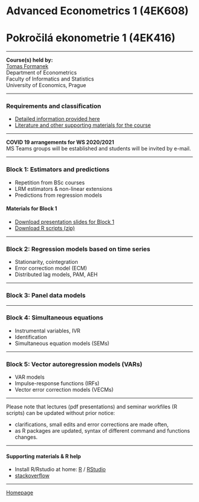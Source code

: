 # Advanced Econometrics 1 (4EK608) 
# Pokročilá ekonometrie 1 (4EK416)

--- 

**Course(s) held by:**  
[Tomas Formanek](https://insis.vse.cz/auth/lide/clovek.pl?id=46723)     
Department of Econometrics   
Faculty of Informatics and Statistics  
University of Economics, Prague  

--- 

### Requirements and classification

+ [Detailed information provided here](./CourseClassification.html)
+ [Literature and other supporting materials for the course](./LiteratureSupport.html)

---

**COVID 19 arrangements for WS 2020/2021**  
MS Teams groups will be established and students will be invited by e-mail.

---

### Block 1: Estimators and predictions

+ Repetition from BSc courses  
+ LRM estimators & non-linear extensions  
+ Predictions from regression models  

#### Materials for Block 1  

+ [Download presentation slides for Block 1](https://github.com/formanektomas/4EK608_4EK416/raw/master/Block1/Block1.pdf)
+ [Download R scripts (zip)](https://github.com/formanektomas/4EK608_4EK416/raw/master/Block1/Block1.zip)
  
---

### Block 2: Regression models based on time series

+ Stationarity, cointegration  
+ Error correction model (ECM)  
+ Distributed lag models, PAM, AEH  

---

### Block 3: Panel data models

---

### Block 4: Simultaneous equations 

+ Instrumental variables, IVR  
+ Identification  
+ Simultaneous equation models (SEMs)  

---

### Block 5: Vector autoregression models (VARs)

+ VAR models
+ Impulse-response functions (IRFs)  
+ Vector error correction models (VECMs)  

---

Please note that lectures (pdf presentations) and seminar workfiles (R scripts) can be updated without prior notice:  
* clarifications, small edits and error corrections are made often,
* as R packages are updated, syntax of different command and functions changes.


---

#### Supporting materials & R help

- Install R/Rstudio at home: [R](https://www.r-project.org/) / [RStudio](https://www.rstudio.com/products/RStudio/)  
- [stackoverflow](https://stackoverflow.com/tags/r/info)  

---

[Homepage](https://formanektomas.github.io/4EK608_4EK416/)
